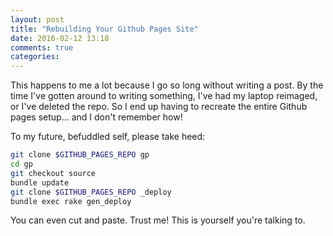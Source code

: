 ```yaml
---
layout: post
title: "Rebuilding Your Github Pages Site"
date: 2016-02-12 13:18
comments: true
categories: 
---
```


This happens to me a lot because I go so long without writing a post. By the time I've gotten
around to writing something, I've had my laptop
reimaged, or I've deleted the repo. So I end up having to recreate the entire Github pages
setup... and I don't remember how!

To my future, befuddled self, please take heed:

``` bash
git clone $GITHUB_PAGES_REPO gp
cd gp
git checkout source
bundle update
git clone $GITHUB_PAGES_REPO _deploy
bundle exec rake gen_deploy
```
You can even cut and paste. Trust me! This is yourself you're talking to.
